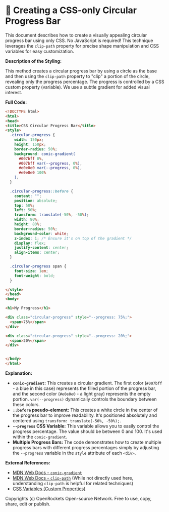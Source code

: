 # 🐞 Creating a CSS-only Circular Progress Bar


This document describes how to create a visually appealing circular progress bar using only CSS.  No JavaScript is required! This technique leverages the `clip-path` property for precise shape manipulation and CSS variables for easy customization.

**Description of the Styling:**

This method creates a circular progress bar by using a circle as the base and then using the `clip-path` property to "clip" a portion of the circle, revealing only the progress percentage.  The progress is controlled by a CSS custom property (variable).  We use a subtle gradient for added visual interest.


**Full Code:**

```html
<!DOCTYPE html>
<html>
<head>
<title>CSS Circular Progress Bar</title>
<style>
  .circular-progress {
    width: 150px;
    height: 150px;
    border-radius: 50%;
    background: conic-gradient(
      #007bff 0%,
      #007bff var(--progress, 0%),
      #e0e0e0 var(--progress, 0%),
      #e0e0e0 100%
    );
  }

  .circular-progress::before {
    content: "";
    position: absolute;
    top: 50%;
    left: 50%;
    transform: translate(-50%, -50%);
    width: 80%;
    height: 80%;
    border-radius: 50%;
    background-color: white;
    z-index: 1; /* Ensure it's on top of the gradient */
    display: flex;
    justify-content: center;
    align-items: center;
  }

  .circular-progress span {
    font-size: 1em;
    font-weight: bold;
  }

</style>
</head>
<body>

<h1>My Progress</h1>

<div class="circular-progress" style="--progress: 75%;">
  <span>75%</span>
</div>

<div class="circular-progress" style="--progress: 20%;">
  <span>20%</span>
</div>


</body>
</html>
```

**Explanation:**

* **`conic-gradient`:** This creates a circular gradient.  The first color (`#007bff` - a blue in this case) represents the filled portion of the progress bar, and the second color (`#e0e0e0` - a light gray) represents the empty portion.  `var(--progress)` dynamically controls the boundary between these colors.
* **`::before` pseudo-element:** This creates a white circle in the center of the progress bar to improve readability. It's positioned absolutely and centered using `transform: translate(-50%, -50%);`.
* **`--progress` CSS Variable:** This variable allows you to easily control the progress percentage.  The value should be between 0 and 100.  It's used within the `conic-gradient`.
* **Multiple Progress Bars:** The code demonstrates how to create multiple progress bars with different progress percentages simply by adjusting the `--progress` variable in the `style` attribute of each `<div>`.


**External References:**

* [MDN Web Docs - `conic-gradient`](https://developer.mozilla.org/en-US/docs/Web/CSS/conic-gradient)
* [MDN Web Docs - `clip-path`](https://developer.mozilla.org/en-US/docs/Web/CSS/clip-path)  (While not directly used here, understanding `clip-path` is helpful for related techniques)
* [CSS Variables (Custom Properties)](https://developer.mozilla.org/en-US/docs/Web/CSS/Using_CSS_custom_properties)


Copyrights (c) OpenRockets Open-source Network. Free to use, copy, share, edit or publish.

